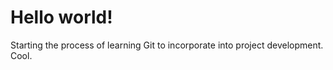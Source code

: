 # Hello world!

Starting the process of learning Git to incorporate into project development. Cool.
